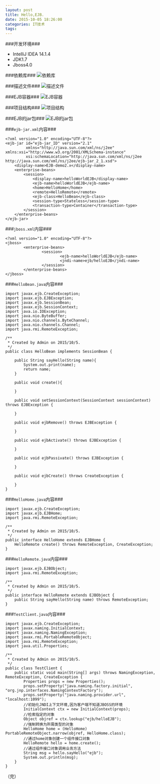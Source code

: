 ```yaml
---
layout: post
title: Hello,EJB.
date: 2015-10-05 18:26:00
categories: IT技术
tags:
---
```


###开发环境###

- IntelliJ IDEA 14.1.4
- JDK1.7
- Jboss4.0

###依赖库###
![依赖库]({{site.url}}/assets/20151005/testejb_dependencies.png)

###描述文件###
![描述文件]({{site.url}}/assets/20151005/testejb_descriptors.png)

###EJB容器###
![EJB容器]({{site.url}}/assets/20151005/testejb_server.png)

###项目结构###
![项目结构]({{site.url}}/assets/20151005/testejb_struct.png)

###EJB的jar包###
![EJB的jar包]({{site.url}}/assets/20151005/testejb_structure.png)

###`ejb-jar.xml`内容###

```
<?xml version="1.0" encoding="UTF-8"?>
<ejb-jar id="ejb-jar_ID" version="2.1"
         xmlns="http://java.sun.com/xml/ns/j2ee" xmlns:xsi="http://www.w3.org/2001/XMLSchema-instance"
         xsi:schemaLocation="http://java.sun.com/xml/ns/j2ee http://java.sun.com/xml/ns/j2ee/ejb-jar_2_1.xsd">
    <display-name>EJB-demo2.x</display-name>
    <enterprise-beans>
        <session>
            <display-name>helloWorldEJB</display-name>
            <ejb-name>helloWorldEJB</ejb-name>
            <home>HelloHome</home>
            <remote>HelloRemote</remote>
            <ejb-class>HelloBean</ejb-class>
            <session-type>Stateless</session-type>
            <transaction-type>Container</transaction-type>
        </session>
    </enterprise-beans>
</ejb-jar>
```

###`jboss.xml`内容###

```
<?xml version="1.0" encoding="UTF-8"?>
<jboss>
        <enterprise-beans>
                <session>
                        <ejb-name>helloWorldEJB</ejb-name>
                        <jndi-name>ejb/helloEJB</jndi-name>
                </session>
        </enterprise-beans>
</jboss>
```

###`HelloBean.java`内容###

```
import javax.ejb.CreateException;
import javax.ejb.EJBException;
import javax.ejb.SessionBean;
import javax.ejb.SessionContext;
import java.io.IOException;
import java.nio.ByteBuffer;
import java.nio.channels.ByteChannel;
import java.nio.channels.Channel;
import java.rmi.RemoteException;

/**
 * Created by Admin on 2015/10/5.
 */
public class HelloBean implements SessionBean {

    public String sayHello(String name){
        System.out.print(name);
        return name;
    }

    public void create(){

    }

    public void setSessionContext(SessionContext sessionContext) throws EJBException {

    }

    public void ejbRemove() throws EJBException {

    }

    public void ejbActivate() throws EJBException {

    }

    public void ejbPassivate() throws EJBException {

    }

    public void ejbCreate() throws CreateException {

    }
}
```

###`HelloHome.java`内容###

```
import javax.ejb.CreateException;
import javax.ejb.EJBHome;
import java.rmi.RemoteException;

/**
 * Created by Admin on 2015/10/5.
 */
public interface HelloHome extends EJBHome {
    HelloRemote create() throws RemoteException, CreateException;
}
```

###`HelloRemote.java`内容###

```
import javax.ejb.EJBObject;
import java.rmi.RemoteException;

/**
 * Created by Admin on 2015/10/5.
 */
public interface HelloRemote extends EJBObject {
    public String sayHello(String name) throws RemoteException;
}
```

###`TestClient.java`内容###

```
import javax.ejb.CreateException;
import javax.naming.InitialContext;
import javax.naming.NamingException;
import javax.rmi.PortableRemoteObject;
import java.rmi.RemoteException;
import java.util.Properties;

/**
 * Created by Admin on 2015/10/5.
 */
public class TestClient {
    public static void main(String[] args) throws NamingException, RemoteException, CreateException {
        Properties props = new Properties();
        props.setProperty("java.naming.factory.initial", "org.jnp.interfaces.NamingContextFactory");
        props.setProperty("java.naming.provider.url", "localhost:1099");
        //初始化JNDI上下文环境,因为客户端不知道JBOSS的环境
        InitialContext ctx = new InitialContext(props);
        //检索指定的对象
        Object objref = ctx.lookup("ejb/helloEJB");
        //强制转换为所需类型的对象
        HelloHome home = (HelloHome) PortableRemoteObject.narrow(objref, HelloHome.class);
        //通过home对象创建一个组件接口对象
        HelloRemote hello = home.create();
        //通过组件接口对象调用业务方法
        String msg = hello.sayHello("ejb");
        System.out.println(msg);
    }
}
```

（完）
